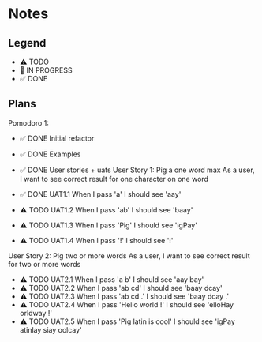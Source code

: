 # Notes

## Legend

- ⚠ TODO
- 🚧 IN PROGRESS
- ✅ DONE

## Plans

Pomodoro 1:

- ✅ DONE Initial refactor
- ✅ DONE Examples
- ✅ DONE User stories + uats
  User Story 1: Pig a one word max
  As a user, I want to see correct result for one character on one word

- ✅ DONE UAT1.1 When I pass 'a' I should see 'aay'
- ⚠ TODO UAT1.2 When I pass 'ab' I should see 'baay'
- ⚠ TODO UAT1.3 When I pass 'Pig' I should see 'igPay'
- ⚠ TODO UAT1.4 When I pass '!' I should see '!'

User Story 2: Pig two or more words
As a user, I want to see correct result for two or more words

- ⚠ TODO UAT2.1 When I pass 'a b' I should see 'aay bay'
- ⚠ TODO UAT2.2 When I pass 'ab cd' I should see 'baay dcay'
- ⚠ TODO UAT2.3 When I pass 'ab cd .' I should see 'baay dcay .'
- ⚠ TODO UAT2.4 When I pass 'Hello world !' I should see 'elloHay orldway !'
- ⚠ TODO UAT2.5 When I pass 'Pig latin is cool' I should see 'igPay atinlay siay oolcay'
